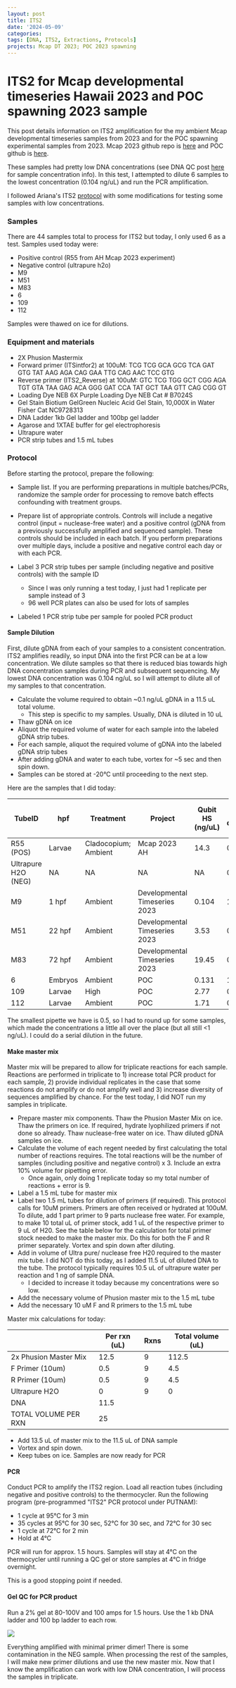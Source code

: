 ```yaml
---
layout: post
title: ITS2 
date: '2024-05-09'
categories:
tags: [DNA, ITS2, Extractions, Protocols]
projects: Mcap DT 2023; POC 2023 spawning 
---
```


# ITS2 for Mcap developmental timeseries Hawaii 2023 and POC spawning 2023 sample 

This post details information on ITS2 amplification for the my ambient Mcap developmental timeseries samples from 2023 and for the POC spawning experimental samples from 2023. Mcap 2023 github repo is [here](https://github.com/JillAshey/Hawaii_Developmental_TimeSeries) and POC github is [here](https://github.com/hputnam/Poc_RAPID). 

These samples had pretty low DNA concentrations (see DNA QC post [here](https://github.com/JillAshey/JillAshey_Putnam_Lab_Notebook/blob/master/_posts/2024-05-08-DNA-QC.md) for sample concentration info). In this test, I attempted to dilute 6 samples to the lowest concentration (0.104 ng/uL) and run the PCR amplification. 

I followed Ariana's ITS2 [protocol](https://github.com/AHuffmyer/ASH_Putnam_Lab_Notebook/blob/master/_posts/2024-03-30-ITS2-amplification-protocol.md) with some modifications for testing some samples with low concentrations. 

### Samples 

There are 44 samples total to process for ITS2 but today, I only used 6 as a test. Samples used today were: 

- Positive control (R55 from AH Mcap 2023 experiment)
- Negative control (ultrapure h2o)
- M9
- M51
- M83
- 6
- 109
- 112

Samples were thawed on ice for dilutions. 

### Equipment and materials 

- 2X Phusion Mastermix
- Forward primer (ITSintfor2) at 100uM: TCG TCG GCA GCG TCA GAT GTG TAT AAG AGA CAG GAA TTG CAG AAC TCC GTG
- Reverse primer (ITS2_Reverse) at 100uM: GTC TCG TGG GCT CGG AGA TGT GTA TAA GAG ACA GGG GAT CCA TAT GCT TAA GTT CAG CGG GT
- Loading Dye NEB 6X Purple Loading Dye NEB Cat # B7024S
- Gel Stain Biotium GelGreen Nucleic Acid Gel Stain, 10,000X in Water Fisher Cat NC9728313
- DNA Ladder 1kb Gel ladder and 100bp gel ladder
- Agarose and 1XTAE buffer for gel electrophoresis
- Ultrapure water
- PCR strip tubes and 1.5 mL tubes

### Protocol 

Before starting the protocol, prepare the following: 

- Sample list. If you are performing preparations in multiple batches/PCRs, randomize the sample order for processing to remove batch effects confounding with treatment groups.

- Prepare list of appropriate controls. Controls will include a negative control (input = nuclease-free water) and a positive control (gDNA from a previously successfully amplified and sequenced sample). These controls should be included in each batch. If you perform preparations over multiple days, include a positive and negative control each day or with each PCR.

- Label 3 PCR strip tubes per sample (including negative and positive controls) with the sample ID
	- Since I was only running a test today, I just had 1 replicate per sample instead of 3
	- 96 well PCR plates can also be used for lots of samples 

- Labeled 1 PCR strip tube per sample for pooled PCR product

#### Sample Dilution

First, dilute gDNA from each of your samples to a consistent concentration. ITS2 amplifies readily, so input DNA into the first PCR can be at a low concentration. We dilute samples so that there is reduced bias towards high DNA concentration samples during PCR and subsequent sequencing. My lowest DNA concentration was 0.104 ng/uL so I will attempt to dilute all of my samples to that concentration. 

- Calculate the volume required to obtain ~0.1 ng/uL gDNA in a 11.5 uL total volume.
	- This step is specific to my samples. Usually, DNA is diluted in 10 uL
- Thaw gDNA on ice 
- Aliquot the required volume of water for each sample into the labeled gDNA strip tubes.
- For each sample, aliquot the required volume of gDNA into the labeled gDNA strip tubes
- After adding gDNA and water to each tube, vortex for ~5 sec and then spin down.
- Samples can be stored at -20°C until proceeding to the next step. 

Here are the samples that I did today: 

| TubeID              | hpf     | Treatment            | Project                       | Qubit HS (ng/uL) | DNA for dilution (uL) | Water (uL) | Total volume | Final concentration (ng/uL) |
| ------------------- | ------- | -------------------- | ----------------------------- | ---------------- | --------------------- | ---------- | ------------ | --------------------------- |
| R55 (POS)           | Larvae  | Cladocopium; Ambient | Mcap 2023 AH                  | 14.3             | 0.50                  | 11         | 11.50        | 0.6217391304                |
| Ultrapure H2O (NEG) | NA      | NA                   | NA                            | NA               | 0.00                  | 11.5       | 11.50        | 0                           |
| M9                  | 1 hpf   | Ambient              | Developmental Timeseries 2023 | 0.104            | 11.50                 | 0          | 11.50        | 0.104                       |
| M51                 | 22 hpf  | Ambient              | Developmental Timeseries 2023 | 3.53             | 0.50                  | 11         | 11.50        | 0.1534782609                |
| M83                 | 72 hpf  | Ambient              | Developmental Timeseries 2023 | 19.45            | 0.50                  | 11         | 11.50        | 0.8456521739                |
| 6                   | Embryos | Ambient              | POC                           | 0.131            | 11.50                 | 0          | 11.50        | 0.131                       |
| 109                 | Larvae  | High                 | POC                           | 2.77             | 0.50                  | 11         | 11.50        | 0.1204347826                |
| 112                 | Larvae  | Ambient              | POC                           | 1.71             | 0.61                  | 10.89      | 11.50        | 0.09070434783               |

The smallest pipette we have is 0.5, so I had to round up for some samples, which made the concentrations a little all over the place (but all still <1 ng/uL). I could do a serial dilution in the future. 

#### Make master mix 

Master mix will be prepared to allow for triplicate reactions for each sample. Reactions are performed in triplicate to 1) increase total PCR product for each sample, 2) provide individual replicates in the case that some reactions do not amplify or do not amplify well and 3) increase diversity of sequences amplified by chance. For the test today, I did NOT run my samples in triplicate. 

- Prepare master mix components. Thaw the Phusion Master Mix on ice. Thaw the primers on ice. If required, hydrate lyophilized primers if not done so already. Thaw nuclease-free water on ice. Thaw diluted gDNA samples on ice.
- Calculate the volume of each regent needed by first calculating the total number of reactions requires. The total reactions will be the number of samples (including positive and negative control) x 3. Include an extra 10% volume for pipetting error.
	- Once again, only doing 1 replicate today so my total number of reactions + error is 9.
- Label a 1.5 mL tube for master mix 
- Label two 1.5 mL tubes for dilution of primers (if required). This protocol calls for 10uM primers. Primers are often received or hydrated at 100uM. To dilute, add 1 part primer to 9 parts nuclease free water. For example, to make 10 total uL of primer stock, add 1 uL of the respective primer to 9 uL of H20. See the table below for the calculation for total primer stock needed to make the master mix. Do this for both the F and R primer separately. Vortex and spin down after diluting.
- Add in volume of Ultra pure/ nuclease free H20 required to the master mix tube. I did NOT do this today, as I added 11.5 uL of diluted DNA to the tube. The protocol typically requires 10.5 uL of ultrapure water per reaction and 1 ng of sample DNA. 
	- I decided to increase it today because my concentrations were so low. 
- Add the necessary volume of Phusion master mix to the 1.5 mL tube
- Add the necessary 10 uM F and R primers to the 1.5 mL tube

Master mix calculations for today: 

|                       | Per rxn (uL) | Rxns | Total volume (uL) |
| --------------------- | ------------ | ---- | ------------ |
| 2x Phusion Master Mix | 12.5         | 9    | 112.5        |
| F Primer (10um)       | 0.5          | 9    | 4.5          |
| R Primer (10um)       | 0.5          | 9    | 4.5          |
| Ultrapure H2O         | 0            | 9    | 0            |
| DNA                   | 11.5         |      |              |
| TOTAL VOLUME PER RXN  | 25           |      |

- Add 13.5 uL of master mix to the 11.5 uL of DNA sample
- Vortex and spin down. 
- Keep tubes on ice. Samples are now ready for PCR

#### PCR 

Conduct PCR to amplify the ITS2 region. Load all reaction tubes (including negative and positive controls) to the thermocycler. Run the following program (pre-programmed "ITS2" PCR protocol under PUTNAM):

- 1 cycle at 95°C for 3 min
- 35 cycles at 95°C for 30 sec, 52°C for 30 sec, and 72°C for 30 sec
- 1 cycle at 72°C for 2 min
- Hold at 4°C

PCR will run for approx. 1.5 hours. Samples will stay at 4°C on the thermocycler until running a QC gel or store samples at 4°C in fridge overnight.

This is a good stopping point if needed.

#### Gel QC for PCR product 

Run a 2% gel at 80-100V and 100 amps for 1.5 hours. Use the 1 kb DNA ladder and 100 bp ladder to each row. 

![](https://raw.githubusercontent.com/JillAshey/JillAshey_Putnam_Lab_Notebook/master/images/gel_20240509.JPG)

Everything amplified with minimal primer dimer! There is some contamination in the NEG sample. When processing the rest of the samples, I will make new primer dilutions and use the new master mix. Now that I know the amplification can work with low DNA concentration, I will process the samples in triplicate.